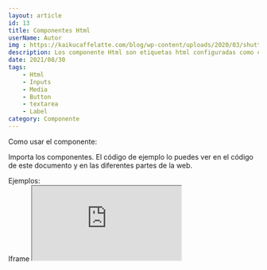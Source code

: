 ```yaml
---
layout: article
id: 13
title: Componentes Html
userName: Autor
img : https://kaikucaffelatte.com/blog/wp-content/uploads/2020/03/shutterstock_510679489-scaled.jpg
description: Los componente Html son etiquetas html configuradas como componentes Svelte.
date: 2021/08/30
tags:
    - Html
    - Inputs
    - Media
    - Button
    - textarea
    - Label
category: Componente
---
```


<script>
    import Seo from '$lib/Components/Framework/Seo.svelte';
    import Container from '$lib/Components/Framework/Container.svelte';
    import Column from '$lib/Components/Framework/Column.svelte';
    import { Iframe, Hn, List, Btn, Figure, Input, InputCheck, InputRadio, Label, Select, Textarea } from '$lib/Components/Framework/Html/html.js';
    import Signage from '$lib/Components/Framework/Signage.svelte';
    import { theme, selectedTheme } from '$lib/stores/theme.js'

    let opciones= [
        'Todos los componentes html están preparados para su uso directo',
        'Varios de estos componentes tienen sus propias clases de diseño que pueden ser llamadas desde la etiqueta del componente'
    ];

    let lista= [
        'Ejemplo 1',
        'Ejemplo 2',
        'Ejemplo 3',
        'Ejemplo 4',
    ];
</script>

<Seo 
    title={title}
    description={description}
    type="website"
    img={img}
/>

<!-- Como usar el componente: -->
<Container class="medium padding">
    <Hn type="h2">Como usar el componente:</Hn>
    <Signage class="default word-break" icon="fas fa-sitemap" text="Directorio: $lib/Components/Framework/Html/html.js"/>
    <p class="text-justify">Importa los componentes. El código de ejemplo lo puedes ver en el código de este documento y en las diferentes partes de la web.</p>
    <List class="li-disc" list={opciones}/>
</Container>
<Container class="medium padding">
    <Hn type="h2" class="title">Ejemplos:</Hn>
    <Column class="col-4">
        <div>
            <Hn type="h3">Iframe</Hn>
            <Iframe title="Código del componente" class="code m-top" src="https://carbon.now.sh/embed/PKf4betZW96aRpIX8ZUR" />
        </div>
        <div>
            <Hn type="h3">Titulo</Hn>
            <Hn type="h2">Ejemplo</Hn>
        </div>
        <div>
            <Hn type="h3">Lista</Hn>
            <List list={lista} class="li-disc"/>
        </div>
        <div>
            <Hn type="h3">Botón</Hn>
            <Btn class="warning" href="www.google.es">Botón neon</Btn>
            <Btn class="positive" href="www.google.es">Botón neon</Btn>
            <Btn class="error" href="www.google.es">Botón neon</Btn>
            <Btn href="www.google.es">Botón neon</Btn>
        </div>
    </Column>
    <Column class="col-4">
        <div>
            <Hn type="h3">Figure</Hn>
            <Figure src="https://s1.eestatic.com/2017/07/14/ciencia/medio-ambiente/medio_ambiente_231238002_39634878_854x640.jpg"/>
        </div>
        <div>
            <Hn type="h3">Input</Hn>
            <Input type="text">Ejemplo</Input>
        </div>
        <div>
            <Hn type="h3">Input Check</Hn>
            <InputCheck />
        </div>
        <div>
            <Hn type="h3">Input Radio</Hn>
            <InputRadio id="woman" name="gender" value="primera"/>
            <InputRadio id="woman" name="gender" value="segunda"/>
            <InputRadio id="woman" name="gender" value="tercera"/>
        </div>
    </Column>
    <Column class="col-3">
        <div>
            <Hn type="h3">Label</Hn>
            <Label forr="name" icon="far fa-address-card" text="Nombre"/>
        </div>
        <div>
            <Hn type="h3">Select</Hn>
            <Select
                value={selectedTheme}
                options={theme}
            />
        </div>
        <div>
            <Hn type="h3">Textarea</Hn>
            <Textarea />
        </div>
    </Column>
</Container>